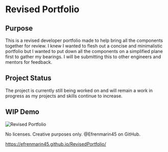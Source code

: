 # Revised Portfolio

## Purpose
This is a revised developer portfolio made to help bring all the components together for review. I knew I wanted to flesh out a concise and minimalistic portfolio but I wanted to put down all the components on a simplified plane first to gather my bearings. I will be submitting this to other engineers and mentors for feedback.  

## Project Status
The project is currently still being worked on and will remain a work in progress as my projects and skills continue to increase. 

## WIP Demo
![Revised Portfolio](RevisedPortfolio.gif)

No licenses. Creative purposes only. @Efrenmarin45 on GitHub.

https://efrenmarin45.github.io/RevisedPortfolio/